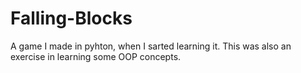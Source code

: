 # Falling-Blocks
A game I made in pyhton, when I sarted learning it.
This was also an exercise in learning some OOP concepts.
